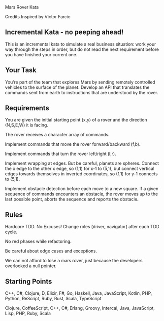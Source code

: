 Mars Rover Kata

Credits
Inspired by Victor Farcic

## Incremental Kata - no peeping ahead!
This is an incremental kata to simulate a real business situation: work your way through the steps in order, but do not read the next requirement before you have finished your current one.

## Your Task
You’re part of the team that explores Mars by sending remotely controlled vehicles to the surface of the planet. Develop an API that translates the commands sent from earth to instructions that are understood by the rover.

## Requirements

You are given the initial starting point (x,y) of a rover and the direction (N,S,E,W) it is facing.

The rover receives a character array of commands.

Implement commands that move the rover forward/backward (f,b).

Implement commands that turn the rover left/right (l,r).

Implement wrapping at edges. But be careful, planets are spheres. Connect the x edge to the other x edge, so (1,1) for x-1 to (5,1), but connect vertical edges towards themselves in inverted coordinates, so (1,1) for y-1 connects to (5,1).

Implement obstacle detection before each move to a new square. If a given sequence of commands encounters an obstacle, the rover moves up to the last possible point, aborts the sequence and reports the obstacle.

## Rules
Hardcore TDD. No Excuses!
Change roles (driver, navigator) after each TDD cycle.

No red phases while refactoring.

Be careful about edge cases and exceptions.

We can not afford to lose a mars rover, just because the developers overlooked a null pointer.

## Starting Points
C++, C#, Clojure, D, Elixir, F#, Go, Haskell, Java, JavaScript, Kotlin, PHP, Python, ReScript, Ruby, Rust, Scala, TypeScript

Clojure, CoffeeScript, C++, C#, Erlang, Groovy, Intercal, Java, JavaScript, Lisp, PHP, Ruby, Scala